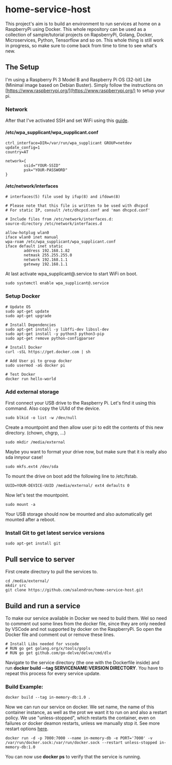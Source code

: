 # home-service-host
This project's aim is to build an environment to run services at home on a RaspberryPi using Docker. This whole repository can be used as a collection of sample/tutorial projects on RapsberryPi, Golang, Docker, Microservices, Python, Tensorflow and so on.
This whole thing is still work in progress, so make sure to come back from time to time to see what's new.

## The Setup
I'm using a Raspberry Pi 3 Model B and Raspberry Pi OS (32-bit) Lite (Minimal image based on Debian Buster). Simply follow the instructions on [https://www.raspberrypi.org/](https://www.raspberrypi.org/) to setup your pi. 

### Network
After that I've activated SSH and set WiFi using this [guide](https://www.raspberrypi.org/documentation/configuration/wireless/wireless-cli.md). 

#### /etc/wpa_supplicant/wpa_supplicant.conf
```
ctrl_interface=DIR=/var/run/wpa_supplicant GROUP=netdev
update_config=1
country=AT

network={
        ssid="YOUR-SSID"
        psk="YOUR-PASSWORD"
}
```
#### /etc/network/interfaces
```
# interfaces(5) file used by ifup(8) and ifdown(8)

# Please note that this file is written to be used with dhcpcd
# For static IP, consult /etc/dhcpcd.conf and 'man dhcpcd.conf'

# Include files from /etc/network/interfaces.d:
source-directory /etc/network/interfaces.d

allow-hotplug wlan0
iface wlan0 inet manual
wpa-roam /etc/wpa_supplicant/wpa_supplicant.conf
iface default inet static
        address 192.168.1.82
        netmask 255.255.255.0
        network 192.168.1.1
        gateway 192.168.1.1
```

At last activate wpa_supplicant@.service to start WiFi on boot.

```sudo systemctl enable wpa_supplicant@.service```

### Setup Docker
```
# Update OS
sudo apt-get update
sudo apt-get upgrade

# Install Dependencies
sudo apt-get install -y libffi-dev libssl-dev
sudo apt-get install -y python3 python3-pip
sudo apt-get remove python-configparser

# Install Docker
curl -sSL https://get.docker.com | sh

# Add User pi to group docker
sudo usermod -aG docker pi

# Test Docker
docker run hello-world
```

### Add external storage
First connect your USB drive to the Raspberry Pi.
Let's find it using this command. Also copy the UUId of the device.

```
sudo blkid -o list -w /dev/null
```
Create a mountpoint and then allow user pi to edit the contents of this new directory. (chown, chgrp, ...)
```
sudo mkdir /media/external
```
Maybe you want to format your drive now, but make sure that it is really also sda innyour case!
```
sudo mkfs.ext4 /dev/sda
```
To mount the drive on boot add the following line to /etc/fstab.
```
UUID=YOUR-DEVICE-UUID /media/external/ ext4 defaults 0
```
Now let's test the mountpoint.
```
sudo mount -a
```
Your USB storage should now be mounted and also automatically get mounted after a reboot.

### Install Git to get latest service versions
```
sudo apt-get install git
```

## Pull service to server
First create directory to pull the services to.
```
cd /media/external/
mkdir src
git clone https://github.com/salendron/home-service-host.git
```

## Build and run a service
To make our service available in Docker we need to build them. Wel so need to comment out some lines from the docker file, since they are only needed by VSCode and not supported by docker on the RaspberryPi. So open the Docker file and comment out or remove these lines.
```
# Install Libs needed for vscode
# RUN go get golang.org/x/tools/gopls
# RUN go get github.com/go-delve/delve/cmd/dlv
```
Navigate to the service directory (the one with the Dockerfile inside) and run **docker build --tag SERVICENAME:VERSION DIRECTORY**.
You have to repeat this process for every service update.
### Build Example:
```
docker build --tag in-memory-db:1.0 .
```
Now we can run our service on docker. We set name, the name of this container instance, as well as the prot we want it to run on and also a restart policy. We use "unless-stopped", which restarts the container, even on failures or docker deamon restarts, unless we manually stop it. See more restart options [here](https://docs.docker.com/config/containers/start-containers-automatically/).
```
docker run -d -p 7000:7000 --name in-memory-db -e PORT='7000' -v /var/run/docker.sock:/var/run/docker.sock --restart unless-stopped in-memory-db:1.0
```
You can now use **docker ps** to verify that the service is running.
